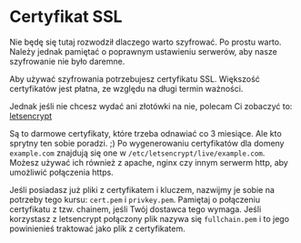 # Certyfikat SSL

Nie będę się tutaj rozwodził dlaczego warto szyfrować. Po prostu warto. 
Należy jednak pamiętać o poprawnym ustawieniu serwerów, aby nasze szyfrowanie nie było daremne.


Aby używać szyfrowania potrzebujesz certyfikatu SSL. Większość certyfikatów jest płatna, ze względu na długi termin ważności.


Jednak jeśli nie chcesz wydać ani złotówki na nie, polecam Ci zobaczyć to: [letsencrypt](https://letsencrypt.org/getting-started/)

Są to darmowe certyfikaty, które trzeba odnawiać co 3 miesiące. Ale kto sprytny ten sobie poradzi. ;)
Po wygenerowaniu certyfikatów dla domeny `example.com` znajdują się one w `/etc/letsencrypt/live/example.com`.
Możesz używać ich również z apache, nginx czy innym serwerm http, aby umożliwić połączenia https.


Jeśli posiadasz już pliki z certyfikatem i kluczem, nazwijmy je sobie na potrzeby tego kursu: `cert.pem` i `privkey.pem`. 
Pamiętaj o połączeniu certyfikatu z tzw. chainem, jeśli Twój dostawca tego wymaga. 
Jeśli korzystasz z letsencrypt połączony plik nazywa się `fullchain.pem` i to jego powinienieś traktować jako plik z certyfikatem.
